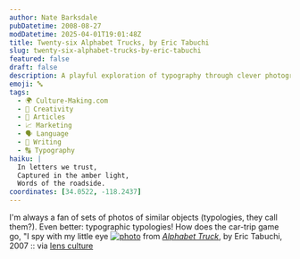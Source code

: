 ```yaml
---
author: Nate Barksdale
pubDatetime: 2008-08-27
modDatetime: 2025-04-01T19:01:48Z
title: Twenty-six Alphabet Trucks, by Eric Tabuchi
slug: twenty-six-alphabet-trucks-by-eric-tabuchi
featured: false
draft: false
description: A playful exploration of typography through clever photographs of letters found on various objects.
emoji: 🔤
tags:
  - 🌍 Culture-Making.com
  - 🎨 Creativity
  - 📖 Articles
  - 📈 Marketing
  - 🗣️ Language
  - 📝 Writing
  - 🔠 Typography
haiku: |
  In letters we trust,  
  Captured in the amber light,  
  Words of the roadside.
coordinates: [34.0522, -118.2437]
---
```


I'm always a fan of sets of photos of similar objects (typologies, they call them?). Even better: typographic typologies! How does the car-trip game go, "I spy with my little eye
[![photo](http://culture-making.com/media/alphabet-truck.jpg)](http://www.lensculture.com/webloglc/mt_files/archives/2008/08/-kids-game-typography-typology.html)
from [_Alphabet Truck_](http://web.archive.org/web/20100805013605/http://profile.myspace.com/index.cfm?fuseaction=user.viewprofile), by Eric Tabuchi, 2007 :: via [lens culture](http://www.lensculture.com/webloglc/mt_files/archives/2008/08/-kids-game-typography-typology.html)
